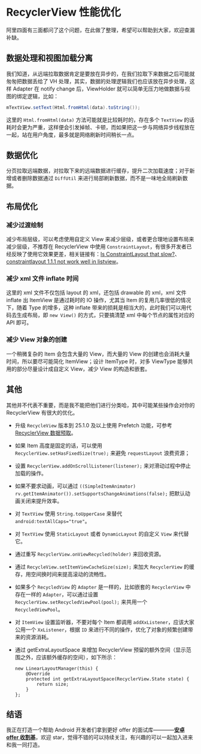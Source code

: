 # RecyclerView 性能优化

阿里四面有三面都问了这个问题，在此做了整理，希望可以帮助到大家，欢迎查漏补缺。

## 数据处理和视图加载分离

我们知道，从远端拉取数据肯定是要放在异步的，在我们拉取下来数据之后可能就匆匆把数据丢给了 VH 处理，其实，数据的处理逻辑我们也应该放在异步处理，这样 Adapter 在 notify change 后，ViewHolder 就可以简单无压力地做数据与视图的绑定逻辑，比如：

```java
mTextView.setText(Html.fromHtml(data).toString());
```

这里的 `Html.fromHtml(data)` 方法可能就是比较耗时的，存在多个 `TextView` 的话耗时会更为严重，这样便会引发掉帧、卡顿，而如果把这一步与网络异步线程放在一起，站在用户角度，最多就是网络刷新时间稍长一点。


## 数据优化

分页拉取远端数据，对拉取下来的远端数据进行缓存，提升二次加载速度；对于新增或者删除数据通过 `DiffUtil` 来进行局部刷新数据，而不是一味地全局刷新数据。


## 布局优化

### 减少过渡绘制

减少布局层级，可以考虑使用自定义 View 来减少层级，或者更合理地设置布局来减少层级，不推荐在 RecyclerView 中使用 `ConstraintLayout`，有很多开发者已经反映了使用它效果更差，相关链接有：[Is ConstraintLayout that slow?](https://www.reddit.com/r/androiddev/comments/7ylbz3/is_constraintlayout_that_slow/)、[constraintlayout 1.1.1 not work well in listview](https://issuetracker.google.com/issues/112000722)。


### 减少 xml 文件 inflate 时间

这里的 xml 文件不仅包括 layout 的 xml，还包括 drawable 的 xml，xml 文件 inflate 出 ItemView 是通过耗时的 IO 操作，尤其当 Item 的复用几率很低的情况下，随着 Type 的增多，这种 inflate 带来的损耗是相当大的，此时我们可以用代码去生成布局，即 `new View()` 的方式，只要搞清楚 xml 中每个节点的属性对应的 API 即可。


### 减少 View 对象的创建

一个稍微复杂的 Item 会包含大量的 View，而大量的 View 的创建也会消耗大量时间，所以要尽可能简化 ItemView；设计 ItemType 时，对多 ViewType 能够共用的部分尽量设计成自定义 View，减少 View 的构造和嵌套。


## 其他

其他并不代表不重要，而是我不能把他们进行分类哈，其中可能某些操作会对你的 RecyclerView 有很大的优化。

* 升级 `RecycleView` 版本到 25.1.0 及以上使用 Prefetch 功能，可参考 [RecyclerView 数据预取](https://juejin.im/entry/58a3f4f62f301e0069908d8f)。

* 如果 Item 高度是固定的话，可以使用 `RecyclerView.setHasFixedSize(true);` 来避免 `requestLayout` 浪费资源；

* 设置 `RecyclerView.addOnScrollListener(listener);` 来对滑动过程中停止加载的操作。

* 如果不要求动画，可以通过 `((SimpleItemAnimator) rv.getItemAnimator()).setSupportsChangeAnimations(false);` 把默认动画关闭来提升效率。

* 对 `TextView` 使用 `String.toUpperCase` 来替代 `android:textAllCaps="true"`。

* 对 `TextView` 使用 `StaticLayout` 或者 `DynamicLayout` 的自定义 `View` 来代替它。

* 通过重写 `RecyclerView.onViewRecycled(holder)` 来回收资源。

* 通过 `RecycleView.setItemViewCacheSize(size);` 来加大 `RecyclerView` 的缓存，用空间换时间来提高滚动的流畅性。

* 如果多个 `RecycledView` 的 `Adapter` 是一样的，比如嵌套的 `RecyclerView` 中存在一样的 `Adapter`，可以通过设置 `RecyclerView.setRecycledViewPool(pool);` 来共用一个 `RecycledViewPool`。

* 对 `ItemView` 设置监听器，不要对每个 Item 都调用 `addXxListener`，应该大家公用一个 `XxListener`，根据 `ID` 来进行不同的操作，优化了对象的频繁创建带来的资源消耗。

* 通过 getExtraLayoutSpace 来增加 RecyclerView 预留的额外空间（显示范围之外，应该额外缓存的空间），如下所示：
  ```
  new LinearLayoutManager(this) {
      @Override
      protected int getExtraLayoutSpace(RecyclerView.State state) {
          return size;
      }
  };
  ```


## 结语

我正在打造一个帮助 Android 开发者们拿到更好 offer 的面试库————**[安卓 offer 收割基](https://github.com/Blankj/AndroidOfferKiller)**，欢迎 star，觉得不错的可以持续关注，有兴趣的可以一起加入进来和我一同打造。